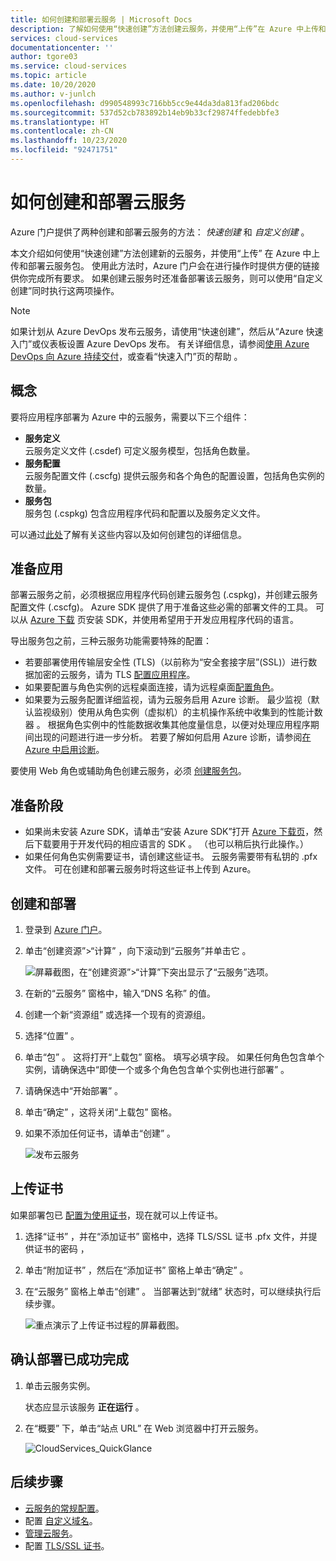 ```yaml
---
title: 如何创建和部署云服务 | Microsoft Docs
description: 了解如何使用“快速创建”方法创建云服务，并使用“上传”在 Azure 中上传和部署云服务包。
services: cloud-services
documentationcenter: ''
author: tgore03
ms.service: cloud-services
ms.topic: article
ms.date: 10/20/2020
ms.author: v-junlch
ms.openlocfilehash: d990548993c716bb5cc9e44da3da813fad206bdc
ms.sourcegitcommit: 537d52cb783892b14eb9b33cf29874ffedebbfe3
ms.translationtype: HT
ms.contentlocale: zh-CN
ms.lasthandoff: 10/23/2020
ms.locfileid: "92471751"
---
```

# <a name="how-to-create-and-deploy-a-cloud-service"></a>如何创建和部署云服务
Azure 门户提供了两种创建和部署云服务的方法： *快速创建* 和 *自定义创建* 。

本文介绍如何使用“快速创建”方法创建新的云服务，并使用“上传”  在 Azure 中上传和部署云服务包。 使用此方法时，Azure 门户会在进行操作时提供方便的链接供你完成所有要求。 如果创建云服务时还准备部署该云服务，则可以使用“自定义创建”同时执行这两项操作。

> [!NOTE]
> 如果计划从 Azure DevOps 发布云服务，请使用“快速创建”，然后从“Azure 快速入门”或仪表板设置 Azure DevOps 发布。 有关详细信息，请参阅[使用 Azure DevOps 向 Azure 持续交付][TFSTutorialForCloudService]，或查看“快速入门”页的帮助  。
>
>

## <a name="concepts"></a>概念
要将应用程序部署为 Azure 中的云服务，需要以下三个组件：

* **服务定义**  
  云服务定义文件 (.csdef) 可定义服务模型，包括角色数量。
* **服务配置**  
  云服务配置文件 (.cscfg) 提供云服务和各个角色的配置设置，包括角色实例的数量。
* **服务包**  
  服务包 (.cspkg) 包含应用程序代码和配置以及服务定义文件。

可以通过[此处](cloud-services-model-and-package.md)了解有关这些内容以及如何创建包的详细信息。

## <a name="prepare-your-app"></a>准备应用
部署云服务之前，必须根据应用程序代码创建云服务包 (.cspkg)，并创建云服务配置文件 (.cscfg)。 Azure SDK 提供了用于准备这些必需的部署文件的工具。 可以从 [Azure 下载](/downloads/) 页安装 SDK，并使用希望用于开发应用程序代码的语言。

导出服务包之前，三种云服务功能需要特殊的配置：

* 若要部署使用传输层安全性 (TLS)（以前称为“安全套接字层”(SSL)）进行数据加密的云服务，请为 TLS [配置应用程序](cloud-services-configure-ssl-certificate-portal.md#modify)。
* 如果要配置与角色实例的远程桌面连接，请为远程桌面[配置角色](cloud-services-role-enable-remote-desktop-new-portal.md)。
* 如果要为云服务配置详细监视，请为云服务启用 Azure 诊断。 最少监视（默认监视级别）使用从角色实例（虚拟机）的主机操作系统中收集到的性能计数器  。  根据角色实例中的性能数据收集其他度量信息，以便对处理应用程序期间出现的问题进行进一步分析。 若要了解如何启用 Azure 诊断，请参阅[在 Azure 中启用诊断](cloud-services-dotnet-diagnostics.md)。

要使用 Web 角色或辅助角色创建云服务，必须 [创建服务包](cloud-services-model-and-package.md#servicepackagecspkg)。

## <a name="before-you-begin"></a>准备阶段
* 如果尚未安装 Azure SDK，请单击“安装 Azure SDK”打开 [Azure 下载页](/downloads/)，然后下载要用于开发代码的相应语言的 SDK  。 （也可以稍后执行此操作。）
* 如果任何角色实例需要证书，请创建这些证书。 云服务需要带有私钥的 .pfx 文件。 可在创建和部署云服务时将这些证书上传到 Azure。

## <a name="create-and-deploy"></a>创建和部署
1. 登录到 [Azure 门户](https://portal.azure.cn/)。
2. 单击“创建资源”>“计算”  ，向下滚动到“云服务”并单击它  。

    ![屏幕截图，在“创建资源”>“计算”下突出显示了“云服务”选项。](./media/cloud-services-how-to-create-deploy-portal/create-cloud-service.png)
3. 在新的“云服务”  窗格中，输入“DNS 名称”  的值。
4. 创建一个新“资源组”  或选择一个现有的资源组。
5. 选择“位置”  。
6. 单击“包”  。 这将打开“上载包”  窗格。 填写必填字段。 如果任何角色包含单个实例，请确保选中“即使一个或多个角色包含单个实例也进行部署”  。
7. 请确保选中“开始部署”  。
8. 单击“确定”  ，这将关闭“上载包”  窗格。
9. 如果不添加任何证书，请单击“创建”  。

    ![发布云服务](./media/cloud-services-how-to-create-deploy-portal/select-package.png)

## <a name="upload-a-certificate"></a>上传证书
如果部署包已 [配置为使用证书](cloud-services-configure-ssl-certificate-portal.md#modify)，现在就可以上传证书。

1. 选择“证书”  ，并在“添加证书”  窗格中，选择 TLS/SSL 证书 .pfx 文件，并提供证书的密码  ，
2. 单击“附加证书”  ，然后在“添加证书”  窗格上单击“确定”  。
3. 在“云服务”  窗格上单击“创建”  。 当部署达到“就绪”  状态时，可以继续执行后续步骤。

    ![重点演示了上传证书过程的屏幕截图。](./media/cloud-services-how-to-create-deploy-portal/attach-cert.png)

## <a name="verify-your-deployment-completed-successfully"></a>确认部署已成功完成
1. 单击云服务实例。

    状态应显示该服务 **正在运行** 。
2. 在“概要”  下，单击“站点 URL”  在 Web 浏览器中打开云服务。

    ![CloudServices_QuickGlance](./media/cloud-services-how-to-create-deploy-portal/running.png)

[TFSTutorialForCloudService]: ./cloud-services-choose-me.md

## <a name="next-steps"></a>后续步骤
* [云服务的常规配置](cloud-services-how-to-configure-portal.md)。
* 配置 [自定义域名](cloud-services-custom-domain-name-portal.md)。
* [管理云服务](cloud-services-how-to-manage-portal.md)。
* 配置 [TLS/SSL 证书](cloud-services-configure-ssl-certificate-portal.md)。

